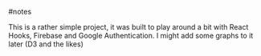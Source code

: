 #notes

This is a rather simple project, it was built to play around a bit with React Hooks, Firebase and Google Authentication.
I might add some graphs to it later (D3 and the likes)

